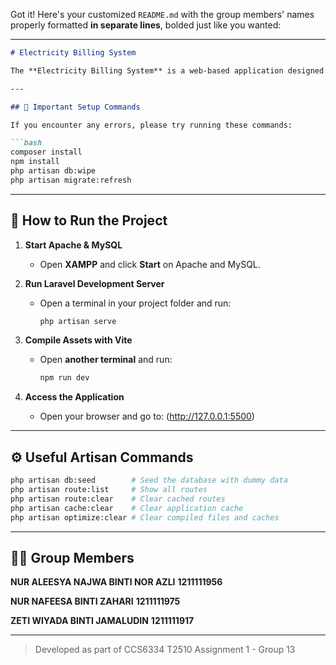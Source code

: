 Got it! Here's your customized `README.md` with the group members' names properly formatted **in separate lines**, bolded just like you wanted:

---

````markdown
# Electricity Billing System

The **Electricity Billing System** is a web-based application designed to manage electricity consumption records and generate accurate billing for consumers. It allows administrators to manage user data, input consumption units, and generate bills automatically based on tariff rules.

---

## 📌 Important Setup Commands

If you encounter any errors, please try running these commands:

```bash
composer install
npm install
php artisan db:wipe
php artisan migrate:refresh
````

---

## 🚀 How to Run the Project

1. **Start Apache & MySQL**

   * Open **XAMPP** and click **Start** on Apache and MySQL.

2. **Run Laravel Development Server**

   * Open a terminal in your project folder and run:

     ```bash
     php artisan serve
     ```

3. **Compile Assets with Vite**

   * Open **another terminal** and run:

     ```bash
     npm run dev
     ```

4. **Access the Application**

   * Open your browser and go to:
 (http://127.0.0.1:5500)

---

## ⚙️ Useful Artisan Commands

```bash
php artisan db:seed        # Seed the database with dummy data
php artisan route:list     # Show all routes
php artisan route:clear    # Clear cached routes
php artisan cache:clear    # Clear application cache
php artisan optimize:clear # Clear compiled files and caches
```

---

## 👩‍💻 Group Members

**NUR ALEESYA NAJWA BINTI NOR AZLI**
**1211111956**

**NUR NAFEESA BINTI ZAHARI**
**1211111975**

**ZETI WIYADA BINTI JAMALUDIN**
**1211111917**

---

> Developed as part of CCS6334 T2510 Assignment 1 - Group 13

```
